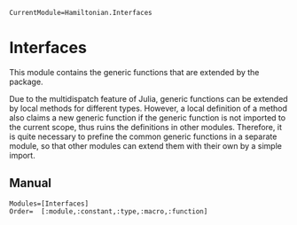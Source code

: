 ```@meta
CurrentModule=Hamiltonian.Interfaces
```

# Interfaces

This module contains the generic functions that are extended by the package.

Due to the multidispatch feature of Julia, generic functions can be extended by local methods for different types. However, a local definition of a method also claims a new generic function if the generic function is not imported to the current scope, thus ruins the definitions in other modules. Therefore, it is quite necessary to prefine the common generic functions in a separate module, so that other modules can extend them with their own by a simple import.

## Manual

```@autodocs
Modules=[Interfaces]
Order=  [:module,:constant,:type,:macro,:function]
```
